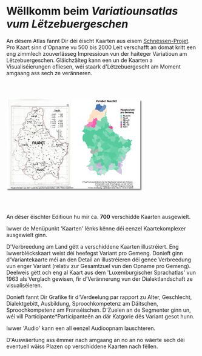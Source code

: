 # Wëllkomm beim *Variatiounsatlas vum Lëtzebuergeschen*

An dësem Atlas fannt Dir déi éischt Kaarten aus eisem [Schnëssen-Projet](https://infolux.uni.lu/schnëssen). Pro Kaart sinn d'Opname vu 500 bis 2000 Leit verschafft an domat kritt een eng zimmlech zouverlässeg Impressioun vun der haiteger Variatioun am Lëtzebuergeschen. Gläichzäiteg kann een un de Kaarten a Visualiséierungen ofliesen, wéi staark d'Lëtzebuergescht am Moment amgaang ass sech ze veränneren.

 <br/><br/>

<img src="www/Beispill_Nuecht.png" width="70%"  style="box-shadow: 3px 3px 3px gray;" />

 <br/><br/>

An dëser éischter Editioun hu mir ca. **700** verschidde Kaarten ausgewielt.

Iwwer de Menüpunkt 'Kaarten' lénks kënne déi eenzel Kaartekomplexer ausgewielt ginn.

D'Verbreedung am Land gëtt a verschiddene Kaarten illustréiert. Eng Iwwerbléckskaart weist déi heefegst Variant pro Gemeng. Donieft ginn d'Variantekaarte méi an den Detail an illustréieren déi genee Verbreedung vun enger Variant (relativ zur Gesamtzuel vun den Opname pro Gemeng). Deelweis gëtt och eng al Kaart aus dem 'Luxemburgischer Sprachatlas' vun 1963 als Verglach gewisen, fir d'Verännerung vun der Dialektlandschaft ze visualiséieren.

Donieft fannt Dir Grafike fir d'Verdeelung par rapport zu Alter, Geschlecht, Dialektgebitt, Ausbildung, Sproochkompetenz am Däitschen, Sproochkompetenz am Franséischen. D'Zuelen an de Segmenter ginn un, wéi vill Participante\*Participanteën an där Katgorie dës Variant gesot hunn.

Iwwer 'Audio' kann een all eenzel Audioopnam lauschteren.

D'Auswäertung ass ëmmer nach amgaang an no an no wäerte sech déi eventuell wäiss Plazen op verschiddene Kaarten nach fëllen.

